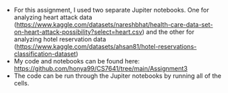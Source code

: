 - For this assignment, I used two separate Jupiter notebooks. One for analyzing heart attack data (https://www.kaggle.com/datasets/nareshbhat/health-care-data-set-on-heart-attack-possibility?select=heart.csv) and the other for analyzing hotel reservation data (https://www.kaggle.com/datasets/ahsan81/hotel-reservations-classification-dataset)
- My code and notebooks can be found here: https://github.com/honya99/CS7641/tree/main/Assignment3
- The code can be run through the Jupiter notebooks by running all of the cells.
